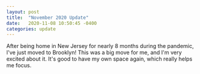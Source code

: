```yaml
---
layout: post
title:  "November 2020 Update"
date:   2020-11-08 10:50:45 -0400
categories: update
---
```


After being home in New Jersey for nearly 8 months during the pandemic, I've just moved to Brooklyn! This was a big move for me, and I'm very excited about it. It's good to have my own space again, which really helps me focus. 
